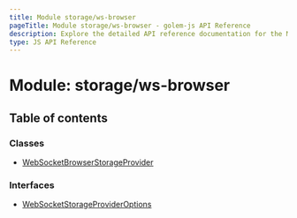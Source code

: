 ```yaml
---
title: Module storage/ws-browser
pageTitle: Module storage/ws-browser - golem-js API Reference
description: Explore the detailed API reference documentation for the Module storage/ws-browser within the golem-js SDK for the Golem Network.
type: JS API Reference
---
```

# Module: storage/ws-browser

## Table of contents

### Classes

- [WebSocketBrowserStorageProvider](../classes/storage_ws_browser.WebSocketBrowserStorageProvider)

### Interfaces

- [WebSocketStorageProviderOptions](../interfaces/storage_ws_browser.WebSocketStorageProviderOptions)
